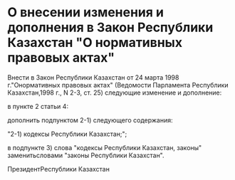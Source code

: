 # О внесении изменения и дополнения в Закон Республики Казахстан "О нормативных правовых актах"

Внести в Закон Республики Казахстан от 24 марта 1998 г."Онормативных правовых актах" (Ведомости Парламента Республики Казахстан,1998 г., N 2-3, ст. 25) следующие изменение и дополнение:

в пункте 2 статьи 4:

дополнить подпунктом 2-1) следующего содержания:

"2-1) кодексы Республики Казахстан;";

в подпункте 3) слова "кодексы Республики Казахстан, законы" заменитьсловами "законы Республики Казахстан".

ПрезидентРеспублики Казахстан

